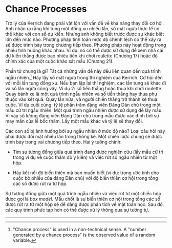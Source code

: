 # Chance Processes

Trợ lý của Kerrich đang phải vật lộn với vấn đề về khả năng thay đổi cơ hội. Anh nhận ra rằng khi tung một đồng xu nhiều lần, số mặt ngửa thực tế có thể khác với con số dự kiến. Nhưng anh không biết trước được sự khác biệt lớn đến mức nào. Phương pháp tính toán mức độ chênh lệch có thể xảy ra sẽ được trình bày trong chương tiếp theo. Phương pháp này hoạt động trong nhiều tình huống khác nhau. Ví dụ: nó có thể được sử dụng để xem nhà cái dự kiến thắng được bao nhiêu tiền khi chơi roulette (Chương 17) hoặc độ chính xác của một cuộc khảo sát mẫu (Chương 21).

Phần tử chung là gì? Tất cả những vấn đề này đều liên quan đến quá trình ngẫu nhiên.[^3] Hãy lấy số mặt ngửa trong thí nghiệm của Kerrich. Cơ hội đến với mỗi lần tung đồng xu. Nếu bạn lặp lại thí nghiệm, các lần tung sẽ khác đi và số lần ngửa cũng vậy. Ví dụ 2: số tiền thắng hoặc thua khi chơi roulette. Quay bánh xe là một quá trình ngẫu nhiên và số tiền thắng hay thua phụ thuộc vào kết quả. Quay lần nữa, và người chiến thắng trở thành kẻ thua cuộc. Ví dụ cuối cùng: tỷ lệ phần trăm đảng viên Đảng Dân chủ trong một mẫu cử tri ngẫu nhiên. Một quá trình ngẫu nhiên được sử dụng để lấy mẫu. Vì vậy số lượng đảng viên Đảng Dân chủ trong mẫu được xác định bởi sự may mắn của lễ bốc thăm. Lấy một mẫu khác và tỷ lệ sẽ thay đổi.

Các con số bị ảnh hưởng bởi sự ngẫu nhiên ở mức độ nào? Loại câu hỏi này phải được đối mặt nhiều lần trong thống kê. Một chiến lược chung sẽ được trình bày trong vài chương tiếp theo. Hai ý tưởng chính:

- Tìm sự tương đồng giữa quá trình đang được nghiên cứu (lấy mẫu cử tri trong ví dụ về cuộc thăm dò ý kiến) và việc rút số ngẫu nhiên từ một hộp.

- Hãy kết nối độ biến thiên mà bạn muốn biết (ví dụ: trong ước tính cho cuộc bỏ phiếu của đảng Dân chủ) với độ biến thiên cơ hội trong tổng các số được rút ra từ hộp.

Sự tương đồng giữa một quá trình ngẫu nhiên và việc rút từ một chiếc hộp được gọi là _box model_. Mấu chốt là sự biến thiên cơ hội trong tổng các số được rút ra từ một hộp sẽ dễ dàng được phân tích về mặt toán học. Sau đó, các quy trình phức tạp hơn có thể được xử lý thông qua sự tương tự.

---

[^3]: "Chance process" is used in a non-technical sense. A "number generated by a chance process" is the observed value of a random variable.

